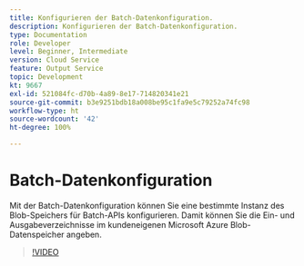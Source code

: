 ```yaml
---
title: Konfigurieren der Batch-Datenkonfiguration.
description: Konfigurieren der Batch-Datenkonfiguration.
type: Documentation
role: Developer
level: Beginner, Intermediate
version: Cloud Service
feature: Output Service
topic: Development
kt: 9667
exl-id: 521084fc-d70b-4a89-8e17-714820341e21
source-git-commit: b3e9251bdb18a008be95c1fa9e5c79252a74fc98
workflow-type: ht
source-wordcount: '42'
ht-degree: 100%

---
```


# Batch-Datenkonfiguration

Mit der Batch-Datenkonfiguration können Sie eine bestimmte Instanz des Blob-Speichers für Batch-APIs konfigurieren. Damit können Sie die Ein- und Ausgabeverzeichnisse im kundeneigenen Microsoft Azure Blob-Datenspeicher angeben.

>[!VIDEO](https://video.tv.adobe.com/v/340128?quality=12&learn=on)

